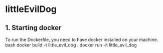 # littleEvilDog

## 1. Starting docker

To run the Dockerfile, you need to have docker installed on your machine.
bash
docker build -t little_evil_dog .
docker run -it little_evil_dog
